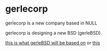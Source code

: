 # gerlecorp
gerlecorp is a new company based in NULL

gerlecorp is designing a new BSD (gerleBSD).

[this is what gerleBSD will be based on](https://netbsd.org) or [this](https://freebsd.org)
